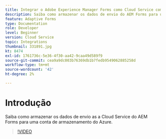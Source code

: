 ```yaml
---
title: Integrar o Adobe Experience Manager Forms como Cloud Service com o armazenamento do Azure
description: Saiba como armazenar os dados de envio do AEM Forms para uma conta de armazenamento do Azure.
feature: Adaptive Forms
type: Documentation
role: Developer
level: Beginner
version: Cloud Service
topic: Integrations
thumbnail: 331891.jpg
kt: 8474
exl-id: 1761736c-5e36-4f30-aa42-9caa49d589f9
source-git-commit: cea9a9dc003b76369db1b7fedb9549062885258d
workflow-type: tm+mt
source-wordcount: '42'
ht-degree: 2%

---
```


# Introdução

Saiba como armazenar os dados de envio as a Cloud Service do AEM Forms para uma conta de armazenamento do Azure.

>[!VIDEO](https://video.tv.adobe.com/v/336028/?quality=12&learn=on)
